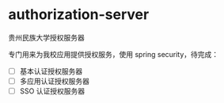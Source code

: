 # authorization-server
贵州民族大学授权服务器

专门用来为我校应用提供授权服务，使用 spring security，待完成：

- [ ] 基本认证授权服务器
- [ ] 多应用认证授权服务器
- [ ] SSO 认证授权服务器